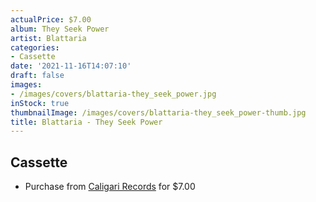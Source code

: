 ```yaml
---
actualPrice: $7.00
album: They Seek Power
artist: Blattaria
categories:
- Cassette
date: '2021-11-16T14:07:10'
draft: false
images:
- /images/covers/blattaria-they_seek_power.jpg
inStock: true
thumbnailImage: /images/covers/blattaria-they_seek_power-thumb.jpg
title: Blattaria - They Seek Power
---
```


## Cassette
* Purchase from [Caligari Records](https://caligarirecords.storenvy.com/products/34027981-blattaria-they-seek-power) for $7.00
